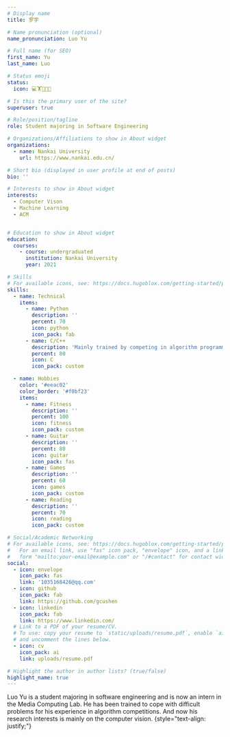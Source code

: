 ```yaml
---
# Display name
title: 罗宇

# Name pronunciation (optional)
name_pronunciation: Luo Yu

# Full name (for SEO)
first_name: Yu
last_name: Luo

# Status emoji
status: 
  icon: 💻🏋🏃🎸📔

# Is this the primary user of the site?
superuser: true

# Role/position/tagline
role: Student majoring in Software Engineering

# Organizations/Affiliations to show in About widget
organizations:
  - name: Nankai University
    url: https://www.nankai.edu.cn/

# Short bio (displayed in user profile at end of posts)
bio: ''

# Interests to show in About widget
interests:
  - Computer Vison
  - Machine Learning
  - ACM


# Education to show in About widget
education:
  courses:
    - course: undergraduated
      institution: Nankai University
      year: 2021

# Skills
# For available icons, see: https://docs.hugoblox.com/getting-started/page-builder/#icons
skills:
  - name: Technical
    items:
      - name: Python
        description: ''
        percent: 70
        icon: python
        icon_pack: fab
      - name: C/C++
        description: 'Mainly trained by competing in algorithm programming contest'
        percent: 80
        icon: C
        icon_pack: custom

  - name: Hobbies
    color: '#eeac02'
    color_border: '#f0bf23'
    items:
      - name: Fitness
        description: ''
        percent: 100
        icon: fitness
        icon_pack: custom
      - name: Guitar
        description: ''
        percent: 80
        icon: guitar
        icon_pack: fas
      - name: Games
        description: ''
        percent: 60
        icon: games
        icon_pack: custom
      - name: Reading
        description: ''
        percent: 70
        icon: reading
        icon_pack: custom

# Social/Academic Networking
# For available icons, see: https://docs.hugoblox.com/getting-started/page-builder/#icons
#   For an email link, use "fas" icon pack, "envelope" icon, and a link in the
#   form "mailto:your-email@example.com" or "/#contact" for contact widget.
social:
  - icon: envelope
    icon_pack: fas
    link: '1035168426@qq.com'
  - icon: github
    icon_pack: fab
    link: https://github.com/gcushen
  - icon: linkedin
    icon_pack: fab
    link: https://www.linkedin.com/
  # Link to a PDF of your resume/CV.
  # To use: copy your resume to `static/uploads/resume.pdf`, enable `ai` icons in `params.yaml`,
  # and uncomment the lines below.
  - icon: cv
    icon_pack: ai
    link: uploads/resume.pdf

# Highlight the author in author lists? (true/false)
highlight_name: true
---
```


Luo Yu is a student majoring in software engineering and is now an intern in the Media Computing Lab. He has been trained to cope with difficult problems for his experience in algorithm competitions. And now his research interests is mainly on the computer vision.
{style="text-align: justify;"}
